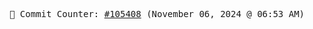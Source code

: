<p align="center">
    <samp>
        📮 Commit Counter: <a href="https://github.com/Javascript-void0/Javascript-void0/commits/main">#105408</a> (November 06, 2024 @ 06:53 AM)
    </samp>
</p>